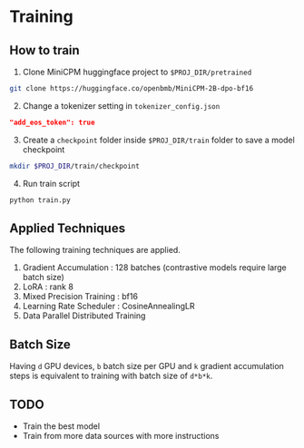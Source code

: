 # Training

## How to train

1. Clone MiniCPM huggingface project to `$PROJ_DIR/pretrained`

```bash
git clone https://huggingface.co/openbmb/MiniCPM-2B-dpo-bf16
```
2. Change a tokenizer setting in `tokenizer_config.json`

```json
"add_eos_token": true
```

3. Create a `checkpoint` folder inside `$PROJ_DIR/train` folder to save a model checkpoint

```bash
mkdir $PROJ_DIR/train/checkpoint
```

4. Run train script

```bash
python train.py
```

## Applied Techniques

The following training techniques are applied.

1. Gradient Accumulation : 128 batches (contrastive models require large batch size)
2. LoRA : rank 8
3. Mixed Precision Training : bf16
4. Learning Rate Scheduler : CosineAnnealingLR
5. Data Parallel Distributed Training

## Batch Size

Having `d` GPU devices, `b` batch size per GPU and `k` gradient accumulation steps is equivalent to training with batch size of `d*b*k`.

## TODO

- Train the best model
- Train from more data sources with more instructions
